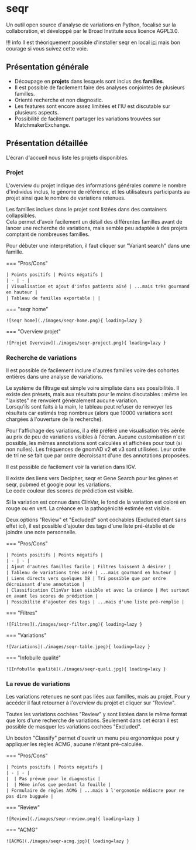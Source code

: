 # seqr
Un outil open source d'analyse de variations en Python, focalisé sur la collaboration, et développé par le Broad Institute sous licence AGPL3.0.

!!! info
    Il est théoriquement possible d'installer seqr en local [ici](https://github.com/broadinstitute/seqr) mais bon courage si vous suivez cette voie.

## Présentation générale
- Découpage en **projets** dans lesquels sont inclus des **familles**.
- Il est possible de facilement faire des analyses conjointes de plusieurs familles.
- Orienté recherche et non diagnostic.
- Les features sont encore assez limitées et l'IU est discutable sur plusieurs aspects.
- Possibilité de facilement partager les variations trouvées sur MatchmakerExchange.

## Présentation détaillée
L'écran d'accueil nous liste les projets disponibles.

### Projet
L'overview du projet indique des informations générales comme le nombre d'individus inclus, le génome de référence, et les utilisateurs participants au projet ainsi que le nombre de variations retenues.

Les familles inclues dans le projet sont listées dans des containers collapsibles.<br>
Cela permet d'avoir facilement un détail des différentes familles avant de lancer une recherche de variations, mais semble peu adaptée à des projets comptant de nombreuses familles.

Pour débuter une interprétation, il faut cliquer sur "Variant search" dans une famille.

=== "Pros/Cons"

    | Points positifs | Points négatifs |
    | - | - |
    | Visualisation et ajout d'infos patients aisé | ...mais très gourmand en hauteur |
    | Tableau de familles exportable | |

=== "seqr home"

    ![seqr home](./images/seqr-home.png){ loading=lazy }

=== "Overview projet"

    ![Projet Overview](./images/seqr-project.png){ loading=lazy }

### Recherche de variations
Il est possible de facilement inclure d'autres familles voire des cohortes entières dans une analyse de variations.

Le système de filtrage est simple voire simpliste dans ses possibilités. Il existe des présets, mais aux résultats pour le moins discutables : même les "laxistes" ne renvoient généralement aucune variation.<br>
Lorsqu'ils sont faits à la main, le tableau peut refuser de renvoyer les résultats car estimés trop nombreux (alors que 10000 variations sont chargées à l'ouverture de la recherche).

Pour l'affichage des variations, il a été préféré une visualisation très aérée au prix de peu de variations visibles à l'écran. Aucune customisation n'est possible, les mêmes annotations sont calculées et affichées pour tout (si non nulles). Les fréquences de gnomAD v2 **et** v3 sont utilisées. Leur ordre de tri ne se fait que par ordre décroissant d'une des annotations proposées.

Il est possible de facilement voir la variation dans IGV.

Il existe des liens vers Decipher, seqr et Gene Search pour les gènes et seqr, pubmed et google pour les variations.<br>
Le code couleur des scores de prédiction est visible.<br>

Si la variation est connue dans ClinVar, le fond de la variation est coloré en rouge ou en vert. La créance en la pathogénicité estimée est visible.

Deux options "Review" et "Excluded" sont cochables (Excluded étant sans effet ici), il est possible d'ajouter des tags d'une liste pré-établie et de joindre une note personnelle.

=== "Pros/Cons"

    | Points positifs | Points négatifs |
    | - | - |
    | Ajout d'autres familles facile | Filtres laissent à désirer |
    | Tableau de variations très aéré | ...mais gourmand en hauteur |
    | Liens directs vers quelques DB | Tri possible que par ordre décroissant d'une annotation |
    | Classification ClinVar bien visible et avec la créance | Met surtout en avant les scores de prédiction |
    | Possibilité d'ajouter des tags | ...mais d'une liste pré-remplie |

=== "Filtres"

    ![Filtres](./images/seqr-filter.png){ loading=lazy }

=== "Variations"

    ![Variations](./images/seqr-table.jpeg){ loading=lazy }

=== "Infobulle qualité"

    ![Infobulle qualité](./images/seqr-quali.jpg){ loading=lazy }

### La revue de variations
Les variations retenues ne sont pas liées aux familles, mais au projet. Pour y accéder il faut retourner à l'overview du projet et cliquer sur "Review".

Toutes les variations cochées "Review" y sont listées dans le même format que lors d'une recherche de variations. Seulement dans cet écran il est possible de masquer les variations cochées "Excluded".

Un bouton "Classify" permet d'ouvrir un menu peu ergonomique pour y appliquer les règles ACMG, aucune n'étant pré-calculée.

=== "Pros/Cons"

    | Points positifs | Points négatifs |
    | - | - |
    |  | Pas prévue pour le diagnostic |
    |  | Même infos que pendant la fouille |
    | Formulaire de règles ACMG | ...mais à l'ergonomie médiocre pour ne pas dire bugguée |

=== "Review"

    ![Review](./images/seqr-review.png){ loading=lazy }

=== "ACMG"

    ![ACMG](./images/seqr-acmg.jpg){ loading=lazy }